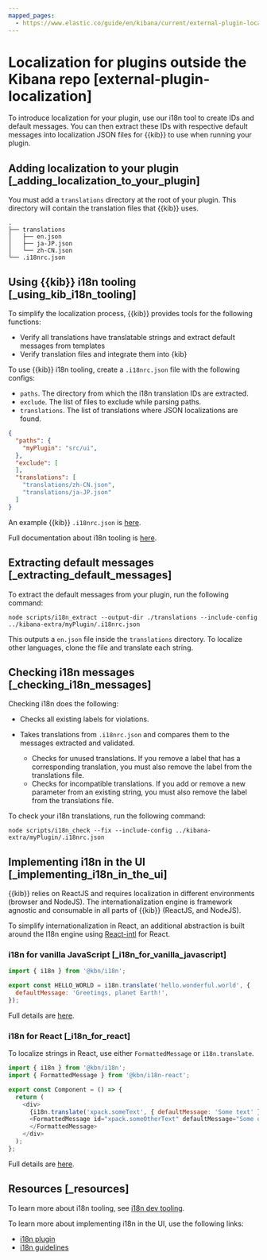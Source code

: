 ```yaml
---
mapped_pages:
  - https://www.elastic.co/guide/en/kibana/current/external-plugin-localization.html
---
```


# Localization for plugins outside the Kibana repo [external-plugin-localization]

To introduce localization for your plugin, use our i18n tool to create IDs and default messages. You can then extract these IDs with respective default messages into localization JSON files for {{kib}} to use when running your plugin.


## Adding localization to your plugin [_adding_localization_to_your_plugin]

You must add a `translations` directory at the root of your plugin. This directory will contain the translation files that {{kib}} uses.

```shell
.
├── translations
│   ├── en.json
│   ├── ja-JP.json
│   └── zh-CN.json
└── .i18nrc.json
```


## Using {{kib}} i18n tooling [_using_kib_i18n_tooling]

To simplify the localization process, {{kib}} provides tools for the following functions:

* Verify all translations have translatable strings and extract default messages from templates
* Verify translation files and integrate them into {kib}

To use {{kib}} i18n tooling, create a `.i18nrc.json` file with the following configs:

* `paths`.  The directory from which the i18n translation IDs are extracted.
* `exclude`. The list of files to exclude while parsing paths.
* `translations`. The list of translations where JSON localizations are found.

```json
{
  "paths": {
    "myPlugin": "src/ui",
  },
  "exclude": [
  ],
  "translations": [
    "translations/zh-CN.json",
    "translations/ja-JP.json"
  ]
}
```

An example {{kib}} `.i18nrc.json` is [here](https://github.com/elastic/kibana/blob/current/.i18nrc.json).

Full documentation about i18n tooling is [here](https://github.com/elastic/kibana/blob/current/src/dev/i18n/README.md).


## Extracting default messages [_extracting_default_messages]

To extract the default messages from your plugin, run the following command:

```shell
node scripts/i18n_extract --output-dir ./translations --include-config ../kibana-extra/myPlugin/.i18nrc.json
```

This outputs a `en.json` file inside the `translations` directory. To localize other languages, clone the file and translate each string.


## Checking i18n messages [_checking_i18n_messages]

Checking i18n does the following:

* Checks all existing labels for violations.
* Takes translations from `.i18nrc.json` and compares them to the messages extracted and validated.

    * Checks for unused translations. If you remove a label that has a corresponding translation, you must also remove the label from the translations file.
    * Checks for incompatible translations.  If you add or remove a new parameter from an existing string, you must also remove the label from the translations file.


To check your i18n translations, run the following command:

```shell
node scripts/i18n_check --fix --include-config ../kibana-extra/myPlugin/.i18nrc.json
```


## Implementing i18n in the UI [_implementing_i18n_in_the_ui]

{{kib}} relies on ReactJS and requires localization in different environments (browser and NodeJS). The internationalization engine is framework agnostic and consumable in all parts of {{kib}} (ReactJS, and NodeJS).

To simplify internationalization in React, an additional abstraction is built around the I18n engine using [React-intl](https://github.com/yahoo/react-intl) for React.


### i18n for vanilla JavaScript [_i18n_for_vanilla_javascript]

```js
import { i18n } from '@kbn/i18n';

export const HELLO_WORLD = i18n.translate('hello.wonderful.world', {
  defaultMessage: 'Greetings, planet Earth!',
});
```

Full details are [here](https://github.com/elastic/kibana/tree/main/src/platform/packages/shared/kbn-i18n#vanilla-js).


### i18n for React [_i18n_for_react]

To localize strings in React, use either `FormattedMessage` or `i18n.translate`.

```js
import { i18n } from '@kbn/i18n';
import { FormattedMessage } from '@kbn/i18n-react';

export const Component = () => {
  return (
    <div>
      {i18n.translate('xpack.someText', { defaultMessage: 'Some text' })}
      <FormattedMessage id="xpack.someOtherText" defaultMessage="Some other text">
      </FormattedMessage>
    </div>
  );
};
```

Full details are [here](https://github.com/elastic/kibana/tree/main/src/platform/packages/shared/kbn-i18n#react).


## Resources [_resources]

To learn more about i18n tooling, see [i18n dev tooling](https://github.com/elastic/kibana/blob/master/src/dev/i18n/README.md).

To learn more about implementing i18n in the UI, use the following links:

* [i18n plugin](https://github.com/elastic/kibana/blob/master/src/platform/packages/shared/kbn-i18n/README.md)
* [i18n guidelines](https://github.com/elastic/kibana/blob/master/src/platform/packages/shared/kbn-i18n/GUIDELINE.md)

